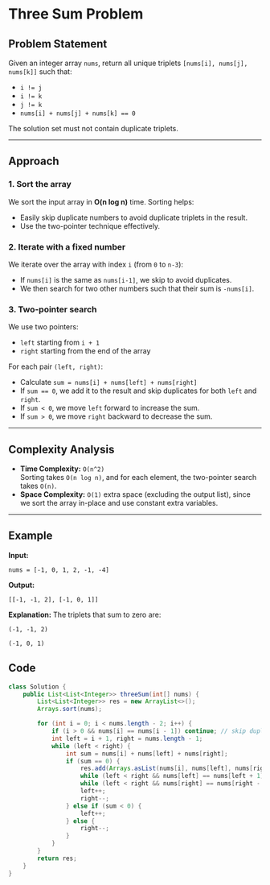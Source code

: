 # Three Sum Problem

## Problem Statement
Given an integer array `nums`, return all unique triplets `[nums[i], nums[j], nums[k]]` such that:
- `i != j`
- `i != k`
- `j != k`
- `nums[i] + nums[j] + nums[k] == 0`

The solution set must not contain duplicate triplets.

---

## Approach

### 1. Sort the array
We sort the input array in **O(n log n)** time. Sorting helps:
- Easily skip duplicate numbers to avoid duplicate triplets in the result.
- Use the two-pointer technique effectively.

### 2. Iterate with a fixed number
We iterate over the array with index `i` (from `0` to `n-3`):
- If `nums[i]` is the same as `nums[i-1]`, we skip to avoid duplicates.
- We then search for two other numbers such that their sum is `-nums[i]`.

### 3. Two-pointer search
We use two pointers:
- `left` starting from `i + 1`
- `right` starting from the end of the array

For each pair `(left, right)`:
- Calculate `sum = nums[i] + nums[left] + nums[right]`
- If `sum == 0`, we add it to the result and skip duplicates for both `left` and `right`.
- If `sum < 0`, we move `left` forward to increase the sum.
- If `sum > 0`, we move `right` backward to decrease the sum.

---

## Complexity Analysis
- **Time Complexity:** `O(n^2)`  
  Sorting takes `O(n log n)`, and for each element, the two-pointer search takes `O(n)`.
- **Space Complexity:** `O(1)` extra space (excluding the output list), since we sort the array in-place and use constant extra variables.

---

## Example

**Input:**
```text
nums = [-1, 0, 1, 2, -1, -4]
```

**Output:**
```text
[[-1, -1, 2], [-1, 0, 1]]
```


**Explanation:**
The triplets that sum to zero are:

`(-1, -1, 2)`

`(-1, 0, 1)`

## Code
```java
class Solution {
    public List<List<Integer>> threeSum(int[] nums) {
        List<List<Integer>> res = new ArrayList<>();
        Arrays.sort(nums);

        for (int i = 0; i < nums.length - 2; i++) {
            if (i > 0 && nums[i] == nums[i - 1]) continue; // skip duplicates
            int left = i + 1, right = nums.length - 1;
            while (left < right) {
                int sum = nums[i] + nums[left] + nums[right];
                if (sum == 0) {
                    res.add(Arrays.asList(nums[i], nums[left], nums[right]));
                    while (left < right && nums[left] == nums[left + 1]) left++;
                    while (left < right && nums[right] == nums[right - 1]) right--;
                    left++;
                    right--;
                } else if (sum < 0) {
                    left++;
                } else {
                    right--;
                }
            }
        }
        return res;
    }
}
```
